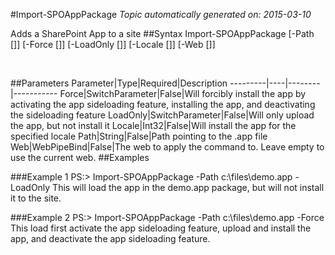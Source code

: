 #Import-SPOAppPackage
*Topic automatically generated on: 2015-03-10*

Adds a SharePoint App to a site
##Syntax
    Import-SPOAppPackage [-Path [<String>]] [-Force [<SwitchParameter>]] [-LoadOnly [<SwitchParameter>]] [-Locale [<Int32>]] [-Web [<WebPipeBind>]]

&nbsp;

##Parameters
Parameter|Type|Required|Description
---------|----|--------|-----------
Force|SwitchParameter|False|Will forcibly install the app by activating the app sideloading feature, installing the app, and deactivating the sideloading feature
LoadOnly|SwitchParameter|False|Will only upload the app, but not install it
Locale|Int32|False|Will install the app for the specified locale
Path|String|False|Path pointing to the .app file
Web|WebPipeBind|False|The web to apply the command to. Leave empty to use the current web.
##Examples

###Example 1
    PS:> Import-SPOAppPackage -Path c:\files\demo.app -LoadOnly
This will load the app in the demo.app package, but will not install it to the site.
 

###Example 2
    PS:> Import-SPOAppPackage -Path c:\files\demo.app -Force
This load first activate the app sideloading feature, upload and install the app, and deactivate the app sideloading feature.
    
